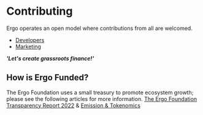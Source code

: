 # Contributing

Ergo operates an open model where contributions from all are welcomed. 

- [Developers](devs.md)
- [Marketing](marketing.md)

***'Let's create grassroots finance!'***


## How is Ergo Funded? 

The Ergo Foundation uses a small treasury to promote ecosystem growth; please see the following articles for more information. [The Ergo Foundation Transparency Report 2022](ergo-foundation-2022.md) & [Emission & Tokenomics](https://ergoplatform.org/en/blog/emission/)
